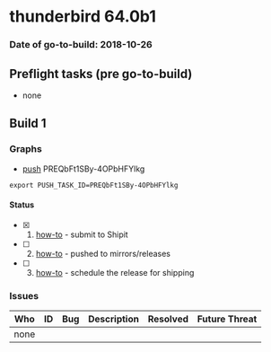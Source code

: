 # thunderbird 64.0b1

### Date of go-to-build: 2018-10-26

## Preflight tasks (pre go-to-build)
- none

## Build 1  

### Graphs
* [push](https://tools.taskcluster.net/push-inspector/#/PREQbFt1SBy-4OPbHFYlkg) PREQbFt1SBy-4OPbHFYlkg
```
export PUSH_TASK_ID=PREQbFt1SBy-4OPbHFYlkg
```


#### Status
- [x] 1.  [how-to](https://wiki.mozilla.org/Release:Release_Automation_on_Mercurial:Starting_a_Release#Submit_to_Ship_It)  - submit to Shipit
- [ ] 2.  [how-to](https://github.com/mozilla-releng/releasewarrior-2.0/blob/master/docs/release-promotion/desktop/howto.md#push-artifacts-to-releases-directory)  - pushed to mirrors/releases
- [ ] 3.  [how-to](https://github.com/mozilla-releng/releasewarrior-2.0/blob/master/docs/release-promotion/desktop/howto.md#ship-the-release)  - schedule the release for shipping

### Issues
| Who                 | ID               | Bug                                                                 | Description                | Resolved                | Future Threat                |
| ------------------- | ---------------- | ------------------------------------------------------------------- | -------------------------- | ----------------------- | ---------------------------- |
| none | | | | | |

